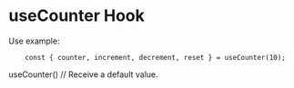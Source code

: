 # useCounter Hook

Use example:

```
    const { counter, increment, decrement, reset } = useCounter(10);
```

useCounter() // Receive a default value.
